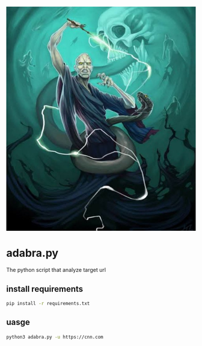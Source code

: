 ![Drag Racing](adabra.jpeg)
# adabra.py
 The python script that analyze target url 
## install requirements 
 ```bash
 pip install -r requirements.txt
 ```
## uasge
 ```bash
 python3 adabra.py -u https://cnn.com
 ```
